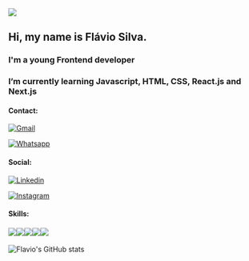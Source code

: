 <img src="my-profile.jpg" />


## Hi, my name is Flávio Silva. 

### I'm a young Frontend developer

### I’m currently learning Javascript, HTML, CSS, React.js and Next.js 



#### Contact: 

[![Gmail](https://img.shields.io/badge/Gmail-D14836?style=for-the-badge&logo=gmail&logoColor=white)](mailto:flavio.devjs@gmail.com)

[![Whatsapp](https://img.shields.io/badge/WhatsApp-25D366?style=for-the-badge&logo=whatsapp&logoColor=white)](https://api.whatsapp.com/send?phone=5585985039354)



#### Social:

[![Linkedin](https://img.shields.io/badge/LinkedIn-0077B5?style=for-the-badge&logo=linkedin&logoColor=white)](https://www.linkedin.com/in/flavio-silva-180026202/)

[![Instagram](https://img.shields.io/badge/Instagram-E4405F?style=for-the-badge&logo=instagram&logoColor=white)](https://www.instagram.com/flav.io_jr/)



#### Skills:

#### ![](https://img.shields.io/badge/HTML5-E34F26?style=for-the-badge&logo=html5&logoColor=white)![](https://img.shields.io/badge/CSS3-1572B6?style=for-the-badge&logo=css3&logoColor=white)![](https://img.shields.io/badge/JavaScript-323330?style=for-the-badge&logo=javascript&logoColor=F7DF1E)![](https://img.shields.io/badge/React-20232A?style=for-the-badge&logo=react&logoColor=61DAFB)![](https://img.shields.io/badge/Git-F05032?style=for-the-badge&logo=git&logoColor=white)




![Flavio's GitHub stats](https://github-readme-stats.vercel.app/api?username=flavicon&show_icons=true&theme=dracula)

 <!--
**flavicon/flavicon** is a ✨ _special_ ✨ repository because its `README.md` (this file) appears on your GitHub profile.

Here are some ideas to get you started:

- 🔭 I’m currently working on ...
- 🌱 I’m currently learning ...
- 👯 I’m looking to collaborate on ...
- 🤔 I’m looking for help with ...
- 💬 Ask me about ...
- 📫 How to reach me: ...
- 😄 Pronouns: ...
- ⚡ Fun fact: ...
-->

